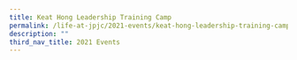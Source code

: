 ```yaml
---
title: Keat Hong Leadership Training Camp
permalink: /life-at-jpjc/2021-events/keat-hong-leadership-training-camp/
description: ""
third_nav_title: 2021 Events
---
```

